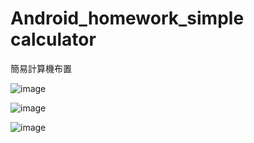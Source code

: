 # Android_homework_simple calculator

簡易計算機布置

![image](https://user-images.githubusercontent.com/81505859/230780550-6cb0952d-faa9-4230-866f-51e5fbc527a4.png)

![image](https://user-images.githubusercontent.com/81505859/230780592-574801bb-0cbb-4374-8a97-cdb30e5e3e82.png)

![image](https://user-images.githubusercontent.com/81505859/230780603-486307c2-3a1d-43b0-8929-9b61ed277d8a.png)
